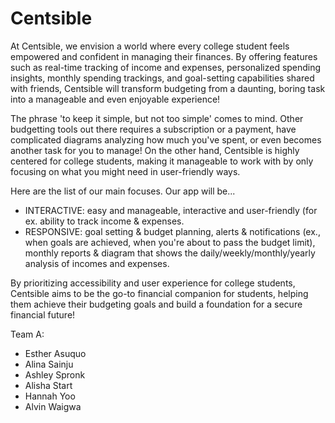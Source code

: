 # Centsible

At Centsible, we envision a world where every college student feels empowered and confident in managing their finances. By offering features such as real-time tracking of income and expenses, personalized spending insights, monthly spending trackings, and goal-setting capabilities shared with friends, Centsible will transform budgeting from a daunting, boring task into a manageable and even enjoyable experience!

The phrase 'to keep it simple, but not too simple' comes to mind. Other budgetting tools out there requires a subscription or a payment, have complicated diagrams analyzing how much you've spent, or even becomes another task for you to manage! On the other hand, Centsible is highly centered for college students, making it manageable to work with by only focusing on what you might need in user-friendly ways.

Here are the list of our main focuses. Our app will be...
- INTERACTIVE: easy and manageable, interactive and user-friendly (for ex. ability to track income & expenses.
- RESPONSIVE: goal setting & budget planning, alerts & notifications (ex., when goals are achieved, when you're about to pass the budget limit), monthly reports & diagram that shows the daily/weekly/monthly/yearly analysis of incomes and expenses.
  
By prioritizing accessibility and user experience for college students, Centsible aims to be the go-to financial companion for students, helping them achieve their budgeting goals and build a foundation for a secure financial future!

Team A:
- Esther Asuquo
- Alina Sainju
- Ashley Spronk
- Alisha Start
- Hannah Yoo
- Alvin Waigwa
    
